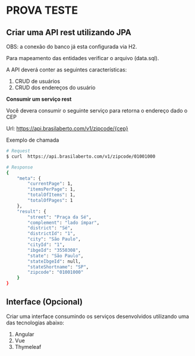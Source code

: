 # PROVA TESTE

## Criar uma API rest utilizando JPA

OBS: a conexão do banco já esta configurada via H2.

Para mapeamento das entidades verificar o arquivo (data.sql).

A API deverá conter as seguintes características:

1. CRUD de usuários
2. CRUD dos endereços do usuário

**Consumir um serviço rest**

Você devera consumir o seguinte serviço para retorna o endereço dado o CEP

Url: https://api.brasilaberto.com/v1/zipcode/{cep}

Exemplo de chamada
```sh
# Request
$ curl  https://api.brasilaberto.com/v1/zipcode/01001000

# Response
{
    "meta": {
        "currentPage": 1,
        "itemsPerPage": 1,
        "totalOfItems": 1,
        "totalOfPages": 1
    },
    "result": {
        "street": "Praça da Sé",
        "complement": "lado ímpar",
        "district": "Sé",
        "districtId": "1",
        "city": "São Paulo",
        "cityId": "1",
        "ibgeId": "3550308",
        "state": "São Paulo",
        "stateIbgeId": null,
        "stateShortname": "SP",
        "zipcode": "01001000"
    }
}
```


## Interface (Opcional)

Criar uma interface consumindo os serviços desenvolvidos utilizando uma das tecnologias abaixo:

1. Angular
2. Vue
3. Thymeleaf

